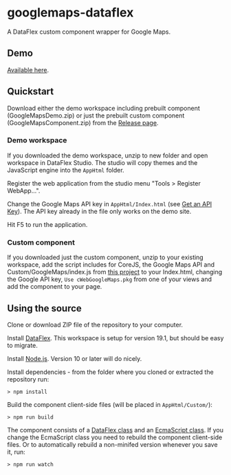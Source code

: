 # googlemaps-dataflex

A DataFlex custom component wrapper for Google Maps.

## Demo

[Available here](https://www.kruse-net.dk/googlemaps/).

## Quickstart

Download either the demo workspace including prebuilt component (GoogleMapsDemo.zip) or just the prebuilt custom component (GoogleMapsComponent.zip) from the [Release page](https://github.com/jkruse/googlemaps-dataflex/releases/latest).

### Demo workspace

If you downloaded the demo workspace, unzip to new folder and open workspace in DataFlex Studio. The studio will copy themes and the JavaScript engine into the `AppHtml` folder.

Register the web application from the studio menu "Tools > Register WebApp...".

Change the Google Maps API key in `AppHtml/Index.html` (see [Get an API Key](https://developers.google.com/maps/documentation/javascript/get-api-key)). The API key already in the file only works on the demo site.

Hit F5 to run the application.

### Custom component

If you downloaded just the custom component, unzip to your existing workspace, add the script includes for CoreJS, the Google Maps API and Custom/GoogleMaps/index.js from [this project](AppHtml/Index.html) to your Index.html, changing the Google API key, `Use cWebGoogleMaps.pkg` from one of your views and add the component to your page.

## Using the source

Clone or download ZIP file of the repository to your computer.

Install [DataFlex](https://www.dataaccess.com/download/dfstudio/). This workspace is setup for version 19.1, but should be easy to migrate.

Install [Node.js](https://nodejs.org/). Version 10 or later will do nicely.

Install dependencies - from the folder where you cloned or extracted the repository run:

    > npm install

Build the component client-side files (will be placed in `AppHtml/Custom/`):

    > npm run build

The component consists of a [DataFlex class](AppSrc/cWebGoogleMaps.pkg) and an [EcmaScript class](src/index.js). If you change the EcmaScript class you need to rebuild the component client-side files. Or to automatically rebuild a non-minifed version whenever you save it, run:

    > npm run watch